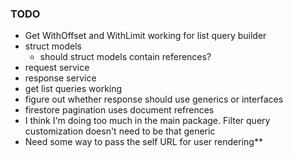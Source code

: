 ### TODO
* Get WithOffset and WithLimit working for list query builder
* struct models
    - should struct models contain references?
* request service
* response service
* get list queries working
* figure out whether response should use generics or interfaces
* firestore pagination uses document refrences 
* I think I'm doing too much in the main package. Filter query customization doesn't need to be that generic
* Need some way to pass the self URL for user rendering**